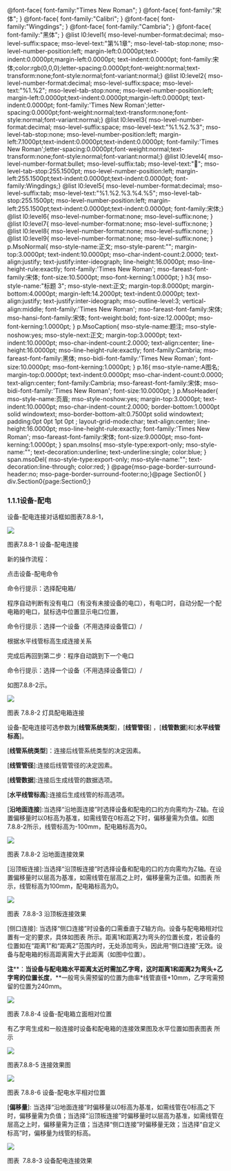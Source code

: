  @font-face{ font-family:"Times New Roman"; } @font-face{ font-family:"宋体"; } @font-face{ font-family:"Calibri"; } @font-face{ font-family:"Wingdings"; } @font-face{ font-family:"Cambria"; } @font-face{ font-family:"黑体"; } @list l0:level1{ mso-level-number-format:decimal; mso-level-suffix:space; mso-level-text:"第%1章"; mso-level-tab-stop:none; mso-level-number-position:left; margin-left:0.0000pt;text-indent:0.0000pt;margin-left:0.0000pt; text-indent:0.0000pt; font-family:宋体;color:rgb(0,0,0);letter-spacing:0.0000pt;font-weight:normal;text-transform:none;font-style:normal;font-variant:normal;} @list l0:level2{ mso-level-number-format:decimal; mso-level-suffix:space; mso-level-text:"%1.%2"; mso-level-tab-stop:none; mso-level-number-position:left; margin-left:0.0000pt;text-indent:0.0000pt;margin-left:0.0000pt; text-indent:0.0000pt; font-family:'Times New Roman';letter-spacing:0.0000pt;font-weight:normal;text-transform:none;font-style:normal;font-variant:normal;} @list l0:level3{ mso-level-number-format:decimal; mso-level-suffix:space; mso-level-text:"%1.%2.%3"; mso-level-tab-stop:none; mso-level-number-position:left; margin-left:7.1000pt;text-indent:0.0000pt;text-indent:0.0000pt; font-family:'Times New Roman';letter-spacing:0.0000pt;font-weight:normal;text-transform:none;font-style:normal;font-variant:normal;} @list l0:level4{ mso-level-number-format:bullet; mso-level-suffix:tab; mso-level-text:""; mso-level-tab-stop:255.1500pt; mso-level-number-position:left; margin-left:255.1500pt;text-indent:0.0000pt;text-indent:0.0000pt; font-family:Wingdings;} @list l0:level5{ mso-level-number-format:decimal; mso-level-suffix:tab; mso-level-text:"%1.%2.%3.%4.%5"; mso-level-tab-stop:255.1500pt; mso-level-number-position:left; margin-left:255.1500pt;text-indent:0.0000pt;text-indent:0.0000pt; font-family:宋体;} @list l0:level6{ mso-level-number-format:none; mso-level-suffix:none; } @list l0:level7{ mso-level-number-format:none; mso-level-suffix:none; } @list l0:level8{ mso-level-number-format:none; mso-level-suffix:none; } @list l0:level9{ mso-level-number-format:none; mso-level-suffix:none; } p.MsoNormal{ mso-style-name:正文; mso-style-parent:""; margin-top:3.0000pt; text-indent:10.0000pt; mso-char-indent-count:2.0000; text-align:justify; text-justify:inter-ideograph; line-height:16.0000pt; mso-line-height-rule:exactly; font-family:'Times New Roman'; mso-fareast-font-family:宋体; font-size:10.5000pt; mso-font-kerning:1.0000pt; } h3{ mso-style-name:"标题 3"; mso-style-next:正文; margin-top:8.0000pt; margin-bottom:4.0000pt; margin-left:14.2000pt; text-indent:0.0000pt; text-align:justify; text-justify:inter-ideograph; mso-outline-level:3; vertical-align:middle; font-family:'Times New Roman'; mso-fareast-font-family:宋体; mso-hansi-font-family:宋体; font-weight:bold; font-size:12.0000pt; mso-font-kerning:1.0000pt; } p.MsoCaption{ mso-style-name:题注; mso-style-noshow:yes; mso-style-next:正文; margin-top:3.0000pt; text-indent:10.0000pt; mso-char-indent-count:2.0000; text-align:center; line-height:16.0000pt; mso-line-height-rule:exactly; font-family:Cambria; mso-fareast-font-family:黑体; mso-bidi-font-family:'Times New Roman'; font-size:10.0000pt; mso-font-kerning:1.0000pt; } p.16{ mso-style-name:A图名; margin-top:0.0000pt; text-indent:0.0000pt; mso-char-indent-count:0.0000; text-align:center; font-family:Cambria; mso-fareast-font-family:宋体; mso-bidi-font-family:'Times New Roman'; font-size:10.0000pt; } p.MsoHeader{ mso-style-name:页眉; mso-style-noshow:yes; margin-top:3.0000pt; text-indent:10.0000pt; mso-char-indent-count:2.0000; border-bottom:1.0000pt solid windowtext; mso-border-bottom-alt:0.7500pt solid windowtext; padding:0pt 0pt 1pt 0pt ; layout-grid-mode:char; text-align:center; line-height:16.0000pt; mso-line-height-rule:exactly; font-family:'Times New Roman'; mso-fareast-font-family:宋体; font-size:9.0000pt; mso-font-kerning:1.0000pt; } span.msoIns{ mso-style-type:export-only; mso-style-name:""; text-decoration:underline; text-underline:single; color:blue; } span.msoDel{ mso-style-type:export-only; mso-style-name:""; text-decoration:line-through; color:red; } @page{mso-page-border-surround-header:no; mso-page-border-surround-footer:no;}@page Section0{ } div.Section0{page:Section0;}

### 1.1.1**设备\-配电**

设备\-配电连接对话框如图表7.8.8\-1，

![](file:///C:\Users\pkpm\AppData\Local\Temp\ksohtml5908\wps166.jpg)

图表7.8.8\-1 设备\-配电连接

新的操作流程：

点击设备\-配电命令

命令行提示：选择配电箱/

程序自动判断有没有电口（有没有未接设备的电口），有电口时，自动分配一个配电箱的电口，鼠标选中位置显示电口位置，

命令行提示：选择一个设备（不用选择设备管口）/

根据水平线管标高生成连接关系

完成后再回到第二步：程序自动跳到下一个电口

命令行提示：选择一个设备（不用选择设备管口）/

如图7.8.8\-2示。

![](file:///C:\Users\pkpm\AppData\Local\Temp\ksohtml5908\wps167.jpg)

图表 7.8.8\-2 灯具配电箱连接

设备\-配电连接可选参数为\[**线管系统类型**\]，\[**线管管径**\] ，\[**线管数据**\]和\[**水平线管标高**\]。

\[**线管系统类型**\]：连接后线管系统类型的决定因素。

\[**线管管径**\]:连接后线管管径的决定因素。

\[**线管数据**\]:连接后生成线管的数据选项。

\[**水平线管标高**\]:连接后生成线管的标高选项。

\[**沿地面连接**\]:当选择“沿地面连接”时选择设备和配电的口的方向需均为\-Z轴。在设置偏移量时以0标高为基准，如需线管在0标高之下时，偏移量需为负值。如图7.8.8\-2所示，线管标高为\-100mm，配电箱标高为0。

![](file:///C:\Users\pkpm\AppData\Local\Temp\ksohtml5908\wps168.jpg)

图表 7.8.8\-2 沿地面连接效果

\[沿顶板连接\]:当选择“沿顶板连接”时选择设备和配电的口的方向需均为Z轴。在设置偏移量时以层高为基准，如需线管在层高之上时，偏移量需为正值。如图表 所示，线管标高为100mm，配电箱标高为0。

![](file:///C:\Users\pkpm\AppData\Local\Temp\ksohtml5908\wps169.jpg)

图表  7.8.8\-3 沿顶板连接效果

\[侧口连接\]: 当选择“侧口连接”时设备的口需垂直于Z轴方向。设备与配电箱相对位置有一定的要求，具体如图表 所示。距离1和距离2为弯头的位置长度，若设备的位置如在“距离1”和“距离2”范围内时，无处添加弯头，因此用“侧口连接”无效。设备与配电箱的标高距离需大于此距离（如图中位置）。

**注****：**当设备与配电箱水平距离太近时需加乙字弯，这时距离1和距离2为弯头+乙字弯的位置长度**，**一般弯头需预留的位置为曲率\*线管直径+10mm，乙字弯需预留的位置为240mm。

![](file:///C:\Users\pkpm\AppData\Local\Temp\ksohtml5908\wps170.jpg)

图表 7.8.8\-4 设备\-配电箱立面相对位置

有乙字弯生成和一般连接时设备和配电箱的连接效果图及水平位置如图表图表 所示

![](file:///C:\Users\pkpm\AppData\Local\Temp\ksohtml5908\wps171.jpg)

图表7.8.8\-5 连接效果图

![](file:///C:\Users\pkpm\AppData\Local\Temp\ksohtml5908\wps172.jpg)

图表 7.8.8\-6 设备\-配电水平相对位置

\[**偏移量**\]: 当选择“沿地面连接”时偏移量以0标高为基准，如需线管在0标高之下时，偏移量需为负值；当选择“沿顶板连接”时偏移量时以层高为基准，如需线管在层高之上时，偏移量需为正值；当选择“侧口连接”时偏移量无效；当选择“自定义标高”时，偏移量为线管的标高。

![](file:///C:\Users\pkpm\AppData\Local\Temp\ksohtml5908\wps173.jpg)

图表  7.8.8\-3 设备配电连接效果